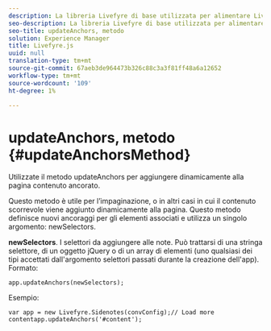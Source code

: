```yaml
---
description: La libreria Livefyre di base utilizzata per alimentare Livefyre sul sito.
seo-description: La libreria Livefyre di base utilizzata per alimentare Livefyre sul sito.
seo-title: updateAnchors, metodo
solution: Experience Manager
title: Livefyre.js
uuid: null
translation-type: tm+mt
source-git-commit: 67aeb3de964473b326c88c3a3f81ff48a6a12652
workflow-type: tm+mt
source-wordcount: '109'
ht-degree: 1%

---
```



# updateAnchors, metodo {#updateAnchorsMethod}

Utilizzate il metodo updateAnchors per aggiungere dinamicamente alla pagina contenuto ancorato.

Questo metodo è utile per l’impaginazione, o in altri casi in cui il contenuto scorrevole viene aggiunto dinamicamente alla pagina. Questo metodo definisce nuovi ancoraggi per gli elementi associati e utilizza un singolo argomento: newSelectors.

**newSelectors**. I selettori da aggiungere alle note. Può trattarsi di una stringa selettore, di un oggetto jQuery o di un array di elementi (uno qualsiasi dei tipi accettati dall&#39;argomento selettori passati durante la creazione dell&#39;app).
Formato:

```
app.updateAnchors(newSelectors);
```

Esempio:

```
var app = new Livefyre.Sidenotes(convConfig);// Load more contentapp.updateAnchors('#content');
```
